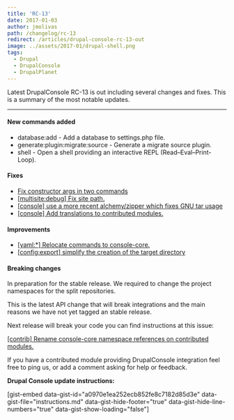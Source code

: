 ```yaml
---
title: 'RC-13'
date: 2017-01-03
author: jmolivas
path: /changelog/rc-13
redirect: /articles/drupal-console-rc-13-out
image: ../assets/2017-01/drupal-shell.png
tags:
  - Drupal
  - DrupalConsole
  - DrupalPlanet
---
```


Latest DrupalConsole RC-13 is out including several changes and fixes. This is a summary of the most notable updates.

---

#### New commands added

- database:add - Add a database to settings.php file.
- generate:plugin:migrate:source - Generate a migrate source plugin.
- shell - Open a shell providing an interactive REPL (Read–Eval–Print-Loop).

#### Fixes

- [Fix constructor args in two commands](https://github.com/hechoendrupal/drupal-console/pull/3044)
- [\[multisite:debug\] Fix site path.](https://github.com/hechoendrupal/drupal-console/pull/3046)
- [\[console\] use a more recent alchemy/zipper which fixes GNU tar usage](https://github.com/hechoendrupal/drupal-console/pull/3053)
- [\[console\] Add translations to contributed modules.](https://github.com/hechoendrupal/drupal-console/pull/3065)

#### Improvements

- [\[yaml:\*\] Relocate commands to console-core.](https://github.com/hechoendrupal/drupal-console/pull/3052)
- [\[config:export\] simplify the creation of the target directory](https://github.com/hechoendrupal/drupal-console/pull/3054)

#### Breaking changes

In preparation for the stable release. We required to change the project namespaces for the split repositories.

This is the latest API change that will break integrations and the main reasons we have not yet tagged an stable release.

Next release will break your code you can find instructions at this issue:

[\[contrib\] Rename console-core namespace references on contributed modules.](https://github.com/hechoendrupal/drupal-console/issues/3049)

If you have a contributed module providing DrupalConsole integration feel free to ping us, or add a comment asking for help or feedback.

**Drupal Console update instructions:**

\[gist-embed data-gist-id="a0970e1ea252ecb852fe8c7182d85d3e" data-gist-file="instructions.md" data-gist-hide-footer="true" data-gist-hide-line-numbers="true" data-gist-show-loading="false"\]
